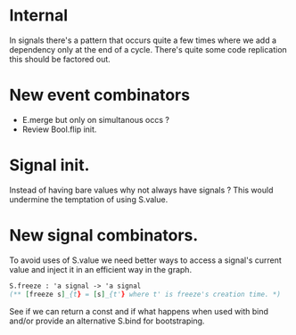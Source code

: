 
# Internal 

In signals there's a pattern that occurs quite a few times where we add a 
dependency only at the end of a cycle. There's quite some code replication
this should be factored out.

# New event combinators

* E.merge but only on simultanous occs ? 
* Review Bool.flip init.

# Signal init. 

Instead of having bare values why not always have signals ? 
This would undermine the temptation of using S.value.


# New signal combinators. 

To avoid uses of S.value we need better ways to access a 
signal's current value and inject it in an efficient 
way in the graph.

```ocaml
S.freeze : 'a signal -> 'a signal 
(** [freeze s]_{t} = [s]_{t'} where t' is freeze's creation time. *)
```

See if we can return a const and if what happens when used with 
bind and/or provide an alternative S.bind for bootstraping.





